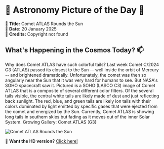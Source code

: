 # 🌌 **Astronomy Picture of the Day** 🌌

🔭 **Title:** Comet ATLAS Rounds the Sun  
📅 **Date:** 20 January 2025  
📸 **Credits:** Copyright not found  

## **What's Happening in the Cosmos Today?** 📫

Why does Comet ATLAS have such colorful tails? Last week Comet C/2024 G3 (ATLAS) passed its closest to the Sun -- well inside the orbit of Mercury -- and brightened dramatically.  Unfortunately, the comet was then so angularly near the Sun that it was very hard for humans to see. But NASA's SOHO spacecraft saw it. Pictured is a SOHO (LASCO C3) image of Comet ATLAS that is a composite of several different color filters. Of the several tails visible, the central white tails are likely made of dust and just reflecting back sunlight. The red, blue, and green tails are likely ion tails with their colors dominated by light emitted by specific gases that were ejected from the comet and energized by the Sun.  Currently, Comet ATLAS is showing long tails in southern skies but fading as it moves out of the inner Solar System.   Growing Gallery: Comet ATLAS (G3)


![Comet ATLAS Rounds the Sun](https://apod.nasa.gov/apod/image/2501/CometG3Perihelion_SohoLigustri_960.jpg)

🌠 **Want the HD version?** [Click here!](https://apod.nasa.gov/apod/image/2501/CometG3Perihelion_SohoLigustri_960.jpg)
